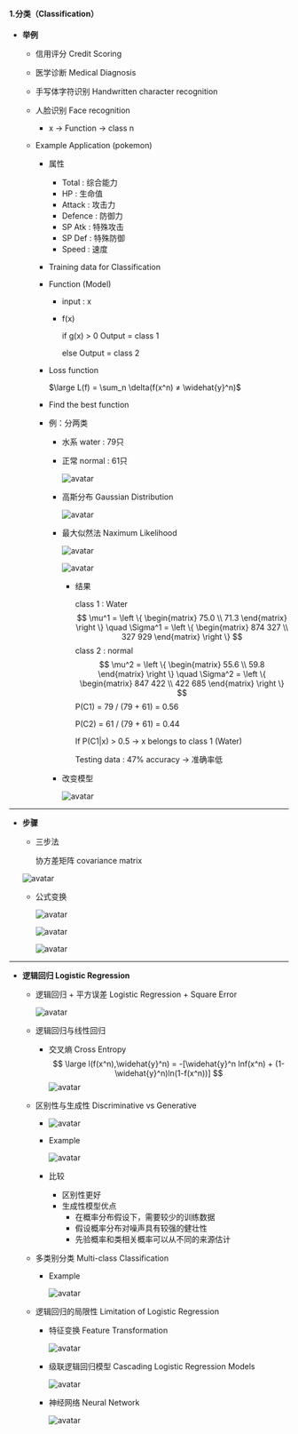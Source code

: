 #### 1.分类（Classification）

* **举例**

  * 信用评分 Credit Scoring

  * 医学诊断 Medical Diagnosis

  * 手写体字符识别 Handwritten character recognition

  * 人脸识别 Face recognition

    * x $\rightarrow$ Function $\rightarrow$ class n

    

  * Example Application (pokemon)

    * 属性

      * Total : 综合能力
      * HP : 生命值
      * Attack : 攻击力
      * Defence : 防御力
      * SP Atk : 特殊攻击
      * SP Def : 特殊防御
      * Speed : 速度

    * Training data for Classification

    * Function (Model)

      * input : x

      * f(x)

        if g(x) > 0		   Output = class 1

        else					Output = class 2 

    * Loss function

      $\large L(f) = \sum_n \delta(f(x^n) ≠ \widehat{y}^n)$

    * Find the best function

    * 例：分两类

      * 水系 water : 79只

      * 正常 normal : 61只

        ![avatar](./images/two_class.png)

      * 高斯分布 Gaussian Distribution

        ![avatar](./images/gaussian_distribution.png)

      * 最大似然法 Naximum Likelihood

        ![avatar](./images/maximum_likelihood.png)

        ![avatar](./images/maximum_likelihood_2.png)
        * 结果

          class 1 : Water
          $$
          \mu^1 = 
          \left \{ \begin{matrix} 
          75.0 \\ 
          71.3
          \end{matrix} \right \}
          \quad
          \Sigma^1 = 
          \left \{ \begin{matrix}
          874 327 \\
          327 929
          \end{matrix} \right \}
          $$
          class 2 : normal
          $$
          \mu^2 = 
          \left \{ \begin{matrix} 
          55.6 \\ 
          59.8
          \end{matrix} \right \}
          \quad
          \Sigma^2 = 
          \left \{ \begin{matrix}
          847 422 \\
          422 685
          \end{matrix} \right \}
          $$
          P(C1) = 79 / (79 + 61) = 0.56

          P(C2) = 61 / (79 + 61) = 0.44

          If P(C1|x)  > 0.5 $\rightarrow$  x belongs to class 1 (Water)

          Testing data : 47% accuracy $\rightarrow$ 准确率低

      * 改变模型

        ![avatar](./images/modifying_model.png)

----

* **步骤**

  * 三步法

    协方差矩阵 covariance matrix

  ![avatar](./images/three_steps.png)

  * 公式变换

    ![avatar](./images/formula_transformation.png)

    ![avatar](./images/formula_transformation_2.png)

    ![avatar](./images/formula_transformation_3.png)

----

* **逻辑回归 Logistic Regression**

  * 逻辑回归 + 平方误差 Logistic Regression + Square Error

    ![avatar](./images/logistic_regression.png)

  * 逻辑回归与线性回归 

    * 交叉熵 Cross Entropy
      $$
      \large l(f(x^n),\widehat{y}^n) = -[\widehat{y}^n lnf(x^n) + (1-\widehat{y}^n)ln(1-f(x^n))]
      $$
      ![avatar](./images/logistic_regression_2.png)

  * 区别性与生成性 Discriminative vs Generative
    * ![avatar](./images/discriminative_vs_generative.png)
    
    * Example
    
      ![avatar](./images/discriminative_vs_generative_2.png)
    
    * 比较
      * 区别性更好
      * 生成性模型优点
        * 在概率分布假设下，需要较少的训练数据
        * 假设概率分布对噪声具有较强的健壮性
        * 先验概率和类相关概率可以从不同的来源估计
    
  * 多类别分类 Multi-class Classification

    * Example

      ![avatar](./images/multi_classification.png)
  
  * 逻辑回归的局限性 Limitation of Logistic Regression
  
    * 特征变换 Feature Transformation
  
      ![avatar](./images/feature_transformation.png)
  
    * 级联逻辑回归模型 Cascading Logistic Regression Models
  
      ![avatar](./images/cascading_logistic_regression.png)
  
    * 神经网络 Neural Network
  
      ![avatar](./images/neural_network.png)

